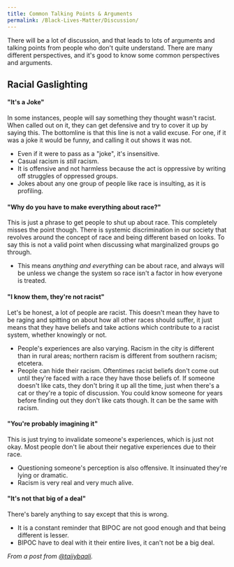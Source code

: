 ```yaml
---
title: Common Talking Points & Arguments
permalink: /Black-Lives-Matter/Discussion/
---
```


There will be a lot of discussion, and that leads to lots of arguments and talking points from people who don't quite understand. There are many different perspectives, and it's good to know some common perspectives and arguments.

## Racial Gaslighting

#### "It's a Joke"
In some instances, people will say something they thought wasn't racist. When called out on it, they can get defensive and try to cover it up by saying this. The bottomline is that this line is not a valid excuse. For one, if it was a joke it would be funny, and calling it out shows it was not.
- Even if it were to pass as a "joke", it's insensitive.
- Casual racism is *still* racism.
- It is offensive and not harmless because the act is oppressive by writing off struggles of oppressed groups.
- Jokes about any one group of people like race is insulting, as it is profiling.

#### "Why do you have to make everything about race?"
This is just a phrase to get people to shut up about race. This completely misses the point though. There is systemic discrimination in our society that revolves around the concept of race and being different based on looks. To say this is not a valid point when discussing what marginalized groups go through.
- This means *anything and everything* can be about race, and always will be unless we change the system so race isn't a factor in how everyone is treated.

#### "I know them, they're not racist"
Let's be honest, a lot of people are racist. This doesn't mean they have to be raging and spitting on about how all other races should suffer, it just means that they have beliefs and take actions which contribute to a racist system, whether knowingly or not.
- People's experiences are also varying. Racism in the city is different than in rural areas; northern racism is different from southern racism; etcetera.
- People can hide their racism. Oftentimes racist beliefs don't come out until they're faced with a race they have those beliefs of. If someone doesn't like cats, they don't bring it up all the time, just when there's a cat or they're a topic of discussion. You could know someone for years before finding out they don't like cats though. It can be the same with racism.

#### "You're probably imagining it"
This is just trying to invalidate someone's experiences, which is just not okay. Most people don't lie about their negative experiences due to their race.
- Questioning someone's perception is also offensive. It insinuated they're lying or dramatic.
- Racism is very real and very much alive.

#### "It's not that big of a deal"
There's barely anything to say except that this is wrong.
- It is a constant reminder that BIPOC are not good enough and that being different is lesser.
- BIPOC have to deal with it their entire lives, it can't not be a big deal.

*From a post from [@taiiybaali](https://www.instagram.com/taiiybaali/).*